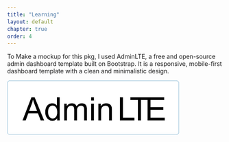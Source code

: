 ```yaml
---
title: "Learning"
layout: default
chapter: true
order: 4
---
```


<a id="Learning"></a>
To Make a mockup for this pkg, I used AdminLTE, a free and open-source admin dashboard template built on Bootstrap. It is a responsive, mobile-first dashboard template with a clean and minimalistic design.

![learning](./assets/learning.png)
